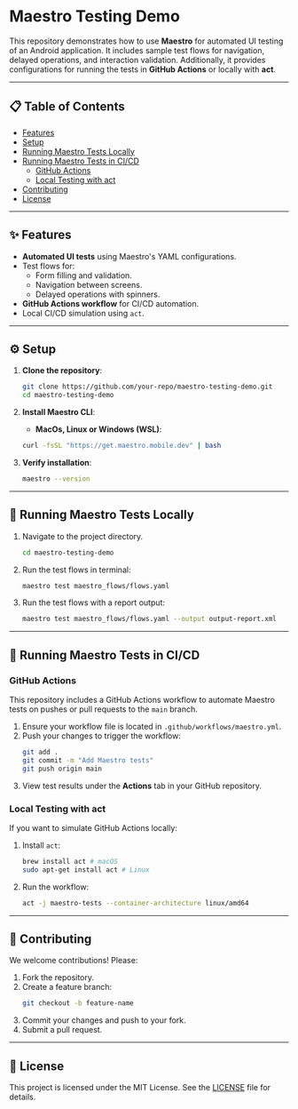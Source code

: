 # Maestro Testing Demo

This repository demonstrates how to use **Maestro** for automated UI testing of an Android application. It includes sample test flows for navigation, delayed operations, and interaction validation. Additionally, it provides configurations for running the tests in **GitHub Actions** or locally with **act**.

---

## 📋 Table of Contents
- [Features](#features)
- [Setup](#setup)
- [Running Maestro Tests Locally](#running-maestro-tests-locally)
- [Running Maestro Tests in CI/CD](#running-maestro-tests-in-cicd)
    - [GitHub Actions](#github-actions)
    - [Local Testing with act](#local-testing-with-act)
- [Contributing](#contributing)
- [License](#license)

---

## ✨ Features
- **Automated UI tests** using Maestro's YAML configurations.
- Test flows for:
    - Form filling and validation.
    - Navigation between screens.
    - Delayed operations with spinners.
- **GitHub Actions workflow** for CI/CD automation.
- Local CI/CD simulation using `act`.

---

## ⚙️ Setup
1. **Clone the repository**:
   ```bash
   git clone https://github.com/your-repo/maestro-testing-demo.git
   cd maestro-testing-demo
   ```

2. **Install Maestro CLI**:

    - **MacOs, Linux or Windows (WSL)**:
    ```bash
    curl -fsSL "https://get.maestro.mobile.dev" | bash
    ```
   
3. **Verify installation**:
   ```bash
   maestro --version
   ```

---

## 🚀 Running Maestro Tests Locally

1. Navigate to the project directory.
   ```bash
   cd maestro-testing-demo
   ```

2. Run the test flows in terminal:
   ```bash
   maestro test maestro_flows/flows.yaml
   ```

3. Run the test flows with a report output:
   ```bash
   maestro test maestro_flows/flows.yaml --output output-report.xml
   ```

---

## 🤖 Running Maestro Tests in CI/CD

### GitHub Actions
This repository includes a GitHub Actions workflow to automate Maestro tests on pushes or pull requests to the `main` branch.

1. Ensure your workflow file is located in `.github/workflows/maestro.yml`.
2. Push your changes to trigger the workflow:
   ```bash
   git add .
   git commit -m "Add Maestro tests"
   git push origin main
   ```
3. View test results under the **Actions** tab in your GitHub repository.

### Local Testing with act
If you want to simulate GitHub Actions locally:

1. Install `act`:
   ```bash
   brew install act # macOS
   sudo apt-get install act # Linux
   ```

2. Run the workflow:
   ```bash
   act -j maestro-tests --container-architecture linux/amd64
   ```

---

## 🤝 Contributing
We welcome contributions! Please:
1. Fork the repository.
2. Create a feature branch:
   ```bash
   git checkout -b feature-name
   ```
3. Commit your changes and push to your fork.
4. Submit a pull request.

---

## 📜 License
This project is licensed under the MIT License. See the [LICENSE](LICENSE) file for details.

